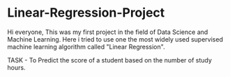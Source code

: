 # Linear-Regression-Project

Hi everyone, This was my first project in the field of Data Science and Machine Learning.
Here i tried to use one the most widely used supervised machine learning algorithm called "Linear Regression".

TASK - To Predict the score of a student based on the number of study hours.
